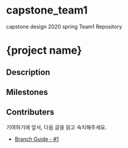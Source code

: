 # capstone_team1
capstone design 2020 spring Team1 Repository

# {project name}

## Description




## Milestones


## Contributers
기여하기에 앞서, 다음 글을 읽고 숙지해주세요. 

- [Branch Guide - #1](https://github.com/kim95175/capstone1/issues/1)


